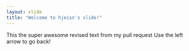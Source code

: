 ```yaml
---
layout: slide
title: "Welcome to hjeisn's slide!"
---
```

This the super awesome revised text from my pull request
Use the left arrow to go back!
